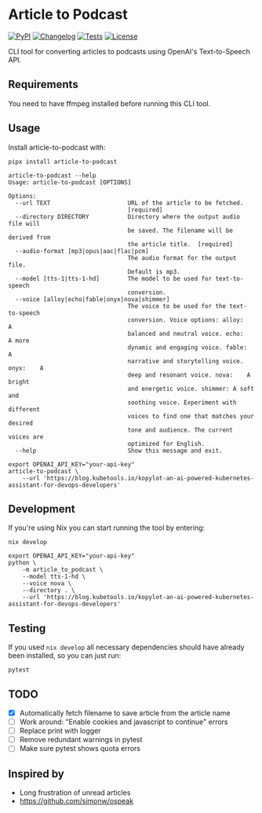# Article to Podcast

[![PyPI](https://img.shields.io/pypi/v/article-to-podcast.svg)](https://pypi.org/project/article-to-podcast/)
[![Changelog](https://img.shields.io/github/release/ivankovnatsky/article-to-podcast.svg)](https://github.com/ivankovnatsky/article-to-podcast/releases)
[![Tests](https://github.com/ivankovnatsky/article-to-podcast/workflows/Test/badge.svg)](https://github.com/ivankovnatsky/article-to-podcast/actions?query=workflow%3ATest)
[![License](https://img.shields.io/github/license/ivankovnatsky/article-to-podcast)](https://github.com/ivankovnatsky/article-to-podcast/blob/main/LICENSE.md)

CLI tool for converting articles to podcasts using OpenAI's Text-to-Speech API.

## Requirements

You need to have ffmpeg installed before running this CLI tool.

## Usage

Install article-to-podcast with:

```console
pipx install article-to-podcast
```

```console
article-to-podcast --help                                                                                                                   
Usage: article-to-podcast [OPTIONS]

Options:
  --url TEXT                      URL of the article to be fetched.
                                  [required]
  --directory DIRECTORY           Directory where the output audio file will
                                  be saved. The filename will be derived from
                                  the article title.  [required]
  --audio-format [mp3|opus|aac|flac|pcm]
                                  The audio format for the output file.
                                  Default is mp3.
  --model [tts-1|tts-1-hd]        The model to be used for text-to-speech
                                  conversion.
  --voice [alloy|echo|fable|onyx|nova|shimmer]
                                  The voice to be used for the text-to-speech
                                  conversion. Voice options: alloy:   A
                                  balanced and neutral voice. echo:    A more
                                  dynamic and engaging voice. fable:   A
                                  narrative and storytelling voice. onyx:    A
                                  deep and resonant voice. nova:    A bright
                                  and energetic voice. shimmer: A soft and
                                  soothing voice. Experiment with different
                                  voices to find one that matches your desired
                                  tone and audience. The current voices are
                                  optimized for English.
  --help                          Show this message and exit.
```

```console
export OPENAI_API_KEY="your-api-key"
article-to-podcast \
    --url 'https://blog.kubetools.io/kopylot-an-ai-powered-kubernetes-assistant-for-devops-developers'
```

## Development

If you're using Nix you can start running the tool by entering:

```console
nix develop
```

```console
export OPENAI_API_KEY="your-api-key"
python \
    -m article_to_podcast \
    --model tts-1-hd \
    --voice nova \
    --directory . \
    --url 'https://blog.kubetools.io/kopylot-an-ai-powered-kubernetes-assistant-for-devops-developers'
```

## Testing

If you used `nix develop` all necessary dependencies should have already 
been installed, so you can just run:

```console
pytest
```

## TODO

- [x] Automatically fetch filename to save article from the article name
- [ ] Work around: "Enable cookies and javascript to continue" errors
- [ ] Replace print with logger
- [ ] Remove redundant warnings in pytest
- [ ] Make sure pytest shows quota errors

## Inspired by

* Long frustration of unread articles
* https://github.com/simonw/ospeak
